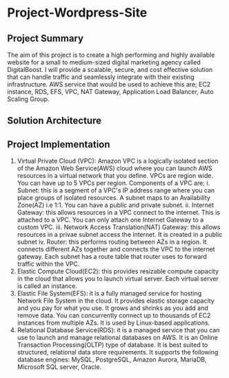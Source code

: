 # Project-Wordpress-Site
## Project Summary
The aim of this project is to create a high performing and highly available website for a small to medium-sized digital marketing agency called DigitalBoost. I will provide a scalable, secure, and cost effective solution that can handle traffic and seamlessly integrate with their existing infrastructure.  AWS service that would be used to achieve this are; EC2 instance, RDS, EFS, VPC, NAT Gateway, Application Load Balancer, Auto Scaling Group.
## Solution Architecture
## Project Implementation
1. Virtual Private Cloud (VPC): Amazon VPC is a logically isolated section of the Amazon Web Service(AWS) cloud where you can launch AWS resources in a virtual network that you define. VPCs are region wide. You can have up to 5 VPCs per region. Components of a VPC are;
   i. Subnet: this is a segment of a VPC's IP address range where you can place groups of isolated resources. A subnet maps to an Availability Zone(AZ) i.e 1:1. You can have 
   a public and private subnet.
   ii. Internet Gateway: this allows resources in a VPC connect to the internet. This is attached to a VPC. You can only attach one Internet Gateway to a custom VPC.
   iii. Network Access Translation(NAT) Gateway: this allows resources in a privae subnet access the internet. It is created in a public subnet
   iv. Router: this performs routing between AZs in a region. It connects different AZs together and connects the VPC to the internet gateway. Each subnet has a route table 
   that router uses to forward traffic within the VPC.
2. Elastic Compute Cloud(EC2): this provides resizable compute capacity in the cloud that allows you to launch virtual server. Each virtual server is called an instance.
3. Elastic File System(EFS): it is a fully managed service for hosting Network File System in the cloud. It provides elastic storage capacity and you pay for what you use. It grows and shrinks as you add and remove data. You can concurrently connect up to thousands of EC2 instances from multiple AZs. It is used by Linux-based applications.
4. Relational Database Service(RDS): it is a managed service that you can use to launch and manage relational databases on AWS. It is an Online Transaction Processing(OLTP) type of database. It is best suited to structured, relational data store requirements. It supports the following database engines: MySQL, PostgreSQL, Amazon Aurora, MariaDB, Microsoft SQL server, Oracle.
